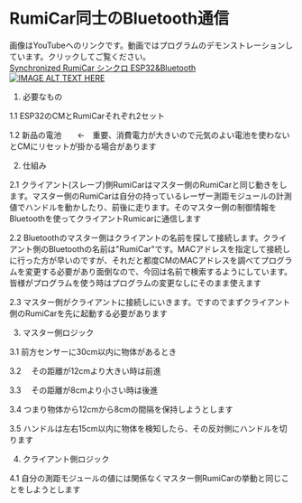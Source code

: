 # RumiCar同士のBluetooth通信
画像はYouTubeへのリンクです。動画ではプログラムのデモンストレーションしています。クリックしてご覧ください。<br>
[Synchronized RumiCar シンクロ ESP32&Bluetooth](https://youtu.be/xaCT1QFA_2w)<br>
[![IMAGE ALT TEXT HERE](http://img.youtube.com/vi/xaCT1QFA_2w/0.jpg)](http://www.youtube.com/watch?v=xaCT1QFA_2w)<br>

1. 必要なもの

1.1 ESP32のCMとRumiCarそれぞれ2セット

1.2 新品の電池　　<-　重要、消費電力が大きいので元気のよい電池を使わないとCMにリセットが掛かる場合があります

2. 仕組み

2.1 クライアント(スレーブ)側RumiCarはマスター側のRumiCarと同じ動きをします。マスター側のRumiCarは自分の持っているレーザー測距モジュールの計測値でハンドルを動かしたり、前後に走ります。そのマスター側の制御情報をBluetoothを使ってクライアントRumicarに通信します

2.2 Bluetoothのマスター側はクライアントの名前を探して接続します。クライアント側のBluetoothの名前は"RumiCar"です。MACアドレスを指定して接続しに行った方が早いのですが、それだと都度CMのMACアドレスを調べてプログラムを変更する必要があり面倒なので、今回は名前で検索するようにしています。皆様がプログラムを使う時はプログラムの変更なしにそのまま使えます

2.3 マスター側がクライアントに接続しにいきます。ですのでまずクライアント側のRumiCarを先に起動する必要があります

3. マスター側ロジック

3.1 前方センサーに30cm以内に物体があるとき

3.2 　その距離が12cmより大きい時は前進

3.3 　その距離が8cmより小さい時は後進

3.4 つまり物体から12cmから8cmの間隔を保持しようとします

3.5 ハンドルは左右15cm以内に物体を検知したら、その反対側にハンドルを切ります

4. クライアント側ロジック

4.1 自分の測距モジュールの値には関係なくマスター側RumiCarの挙動と同じことをしようとします
